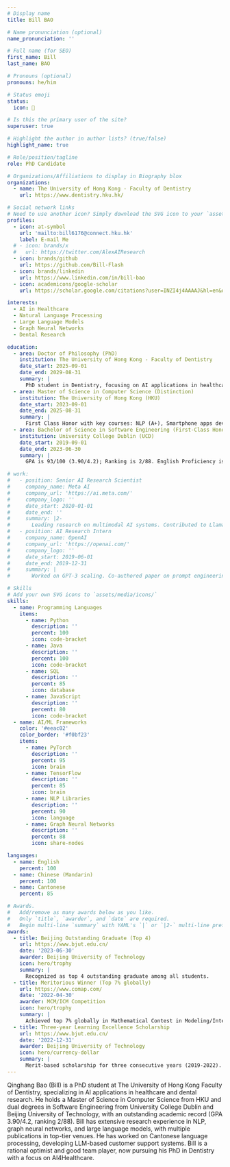 ```yaml
---
# Display name
title: Bill BAO

# Name pronunciation (optional)
name_pronunciation: ''

# Full name (for SEO)
first_name: Bill
last_name: BAO

# Pronouns (optional)
pronouns: he/him

# Status emoji
status:
  icon: 👋

# Is this the primary user of the site?
superuser: true

# Highlight the author in author lists? (true/false)
highlight_name: true

# Role/position/tagline
role: PhD Candidate

# Organizations/Affiliations to display in Biography blox
organizations:
  - name: The University of Hong Kong - Faculty of Dentistry
    url: https://www.dentistry.hku.hk/

# Social network links
# Need to use another icon? Simply download the SVG icon to your `assets/media/icons/` folder.
profiles:
  - icon: at-symbol
    url: 'mailto:bill6176@connect.hku.hk'
    label: E-mail Me
  # - icon: brands/x
  #   url: https://twitter.com/AlexAIResearch
  - icon: brands/github
    url: https://github.com/Bill-Flash
  - icon: brands/linkedin
    url: https://www.linkedin.com/in/bill-bao
  - icon: academicons/google-scholar
    url: https://scholar.google.com/citations?user=INZI4j4AAAAJ&hl=en&oi=ao

interests:
  - AI in Healthcare
  - Natural Language Processing
  - Large Language Models
  - Graph Neural Networks
  - Dental Research

education:
  - area: Doctor of Philosophy (PhD)
    institution: The University of Hong Kong - Faculty of Dentistry
    date_start: 2025-09-01
    date_end: 2029-08-31
    summary: |
      PhD student in Dentistry, focusing on AI applications in healthcare.
  - area: Master of Science in Computer Science (Distinction)
    institution: The University of Hong Kong (HKU)
    date_start: 2023-09-01
    date_end: 2025-08-31
    summary: |
      First Class Honor with key courses: NLP (A+), Smartphone apps development (A+), Quantum Computing and AI (A), Deep Learning (A).
  - area: Bachelor of Science in Software Engineering (First-Class Honours)
    institution: University College Dublin (UCD)
    date_start: 2019-09-01
    date_end: 2023-06-30
    summary: |
      GPA is 93/100 (3.90/4.2); Ranking is 2/88. English Proficiency is IELTS 7.0; GRE 324.

# work:
#   - position: Senior AI Research Scientist
#     company_name: Meta AI
#     company_url: 'https://ai.meta.com/'
#     company_logo: ''
#     date_start: 2020-01-01
#     date_end: ''
#     summary: |2-
#       Leading research on multimodal AI systems. Contributed to Llama 2 and other open-source models. 50+ citations in 3 years.
#   - position: AI Research Intern
#     company_name: OpenAI
#     company_url: 'https://openai.com/'
#     company_logo: ''
#     date_start: 2019-06-01
#     date_end: 2019-12-31
#     summary: |
#       Worked on GPT-3 scaling. Co-authored paper on prompt engineering.

# Skills
# Add your own SVG icons to `assets/media/icons/`
skills:
  - name: Programming Languages
    items:
      - name: Python
        description: ''
        percent: 100
        icon: code-bracket
      - name: Java
        description: ''
        percent: 100
        icon: code-bracket
      - name: SQL
        description: ''
        percent: 85
        icon: database
      - name: JavaScript
        description: ''
        percent: 80
        icon: code-bracket
  - name: AI/ML Frameworks
    color: '#eeac02'
    color_border: '#f0bf23'
    items:
      - name: PyTorch
        description: ''
        percent: 95
        icon: brain
      - name: TensorFlow
        description: ''
        percent: 85
        icon: brain
      - name: NLP Libraries
        description: ''
        percent: 90
        icon: language
      - name: Graph Neural Networks
        description: ''
        percent: 88
        icon: share-nodes

languages:
  - name: English
    percent: 100
  - name: Chinese (Mandarin)
    percent: 100
  - name: Cantonese
    percent: 85

# Awards.
#   Add/remove as many awards below as you like.
#   Only `title`, `awarder`, and `date` are required.
#   Begin multi-line `summary` with YAML's `|` or `|2-` multi-line prefix and indent 2 spaces below.
awards:
  - title: Beijing Outstanding Graduate (Top 4)
    url: https://www.bjut.edu.cn/
    date: '2023-06-30'
    awarder: Beijing University of Technology
    icon: hero/trophy
    summary: |
      Recognized as top 4 outstanding graduate among all students.
  - title: Meritorious Winner (Top 7% globally)
    url: https://www.comap.com/
    date: '2022-04-30'
    awarder: MCM/ICM Competition
    icon: hero/trophy
    summary: |
      Achieved top 7% globally in Mathematical Contest in Modeling/Interdisciplinary Contest in Modeling.
  - title: Three-year Learning Excellence Scholarship
    url: https://www.bjut.edu.cn/
    date: '2022-12-31'
    awarder: Beijing University of Technology
    icon: hero/currency-dollar
    summary: |
      Merit-based scholarship for three consecutive years (2019-2022).
---
```


Qinghang Bao (Bill) is a PhD student at The University of Hong Kong Faculty of Dentistry, specializing in AI applications in healthcare and dental research. He holds a Master of Science in Computer Science from HKU and dual degrees in Software Engineering from University College Dublin and Beijing University of Technology, with an outstanding academic record (GPA 3.90/4.2, ranking 2/88). Bill has extensive research experience in NLP, graph neural networks, and large language models, with multiple publications in top-tier venues. He has worked on Cantonese language processing, developing LLM-based customer support systems. Bill is a rational optimist and good team player, now pursuing his PhD in Dentistry with a focus on AI4Healthcare.
